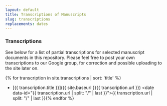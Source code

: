 ```yaml
---
layout: default
title: Transcriptions of Manuscripts
slug: transcriptions
replacements: dates
---
```


### Transcriptions

See below for a list of partial transcriptions for selected manuscript documents in this repository. Please feel free to post your own transcriptions to our Google group, for correction and possible uploading to the site later on.

<listing></listing>
{% for transcription in site.transcriptions | sort: 'title' %}
- [{{ transcription.title }}]({{ site.baseurl }}{{ transcription.url }}) <date data-id="{{ transcription.url | split: "/" | last }}">{{ transcription.url | split: "/" | last }}</date>{% endfor %}
